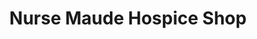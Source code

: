 ---
title: "Nurse Maude Hospice Shop"
url: /christchurch/nurse-maude-hospice-shop-papanui-road/
shop: Kleidung
---